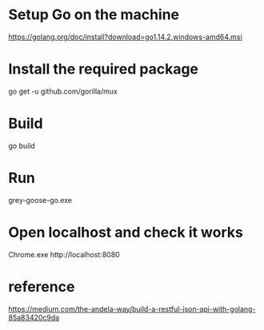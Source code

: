 # Setup Go on the machine
https://golang.org/doc/install?download=go1.14.2.windows-amd64.msi

# Install the required package
go get -u github.com/gorilla/mux

# Build
go build

# Run 
grey-goose-go.exe

# Open localhost and check it works
Chrome.exe http://localhost:8080


# reference
https://medium.com/the-andela-way/build-a-restful-json-api-with-golang-85a83420c9da
